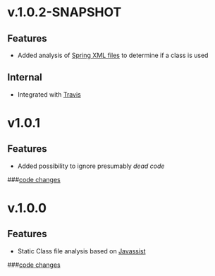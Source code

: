 v.1.0.2-SNAPSHOT
================
Features
--------
* Added analysis of [Spring XML files](http://docs.spring.io/spring/docs/3.2.4.RELEASE/spring-framework-reference/html/beans.html#beans-factory-instantiation) to determine if a class is used

Internal
--------
* Integrated with [Travis](https://travis-ci.org/ImmobilienScout24/deadcode4j)

v1.0.1
======
Features
--------
* Added possibility to ignore presumably _dead code_

###[code changes](https://github.com/ImmobilienScout24/deadcode4j/compare/deadcode-maven-plugin-1.0.0...deadcode4j-maven-plugin-1.0.1)

v.1.0.0
=======
Features
--------
* Static Class file analysis based on [Javassist](http://www.jboss.org/javassist/)

###[code changes](https://github.com/ImmobilienScout24/deadcode4j/compare/1bf976e7d67d9fa5f142022e6a56bb0d5ab0...deadcode-maven-plugin-1.0.0)
